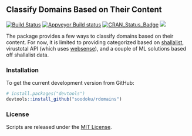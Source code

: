 ## Classify Domains Based on Their Content
[![Build Status](https://travis-ci.org/soodoku/domain_classifier.svg?branch=master)](https://travis-ci.org/soodoku/domain_classifier)
[![Appveyor Build status](https://ci.appveyor.com/api/projects/status/yh856e6cv7uucaj2?svg=true)](https://ci.appveyor.com/project/soodoku/rdomains)
[![CRAN_Status_Badge](http://www.r-pkg.org/badges/version/rdomains)](http://cran.r-project.org/web/packages/rdomains)
![](http://cranlogs.r-pkg.org/badges/grand-total/rdomains)

The package provides a few ways to classify domains based on their content. For now, it is limited to providing categorized based on [shallalist](http://www.shallalist.de/), virustotal API (which uses [websense](https://www.forcepoint.com/)), and a couple of ML solutions based off shallalist data. 

### Installation

To get the current development version from GitHub:

```r
# install.packages("devtools")
devtools::install_github("soodoku/rdomains")
```

### License

Scripts are released under the [MIT License](https://opensource.org/licenses/MIT).